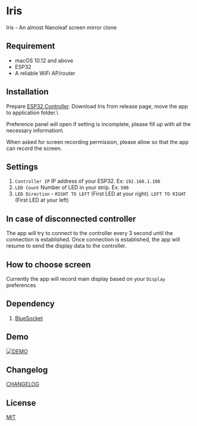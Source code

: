 # Iris
Iris - An almost Nanoleaf screen mirror clone

## Requirement
- macOS 10.12 and above
- ESP32
- A reliable WiFi AP/router

## Installation
Prepare [ESP32 Controller](https://github.com/blacklizard/Iris-ESP32-Controller). Download Iris from release page, move the app to application folder.\ 

Preference panel will open if setting is incomplete, please fill up with all the necessary information\

When asked for screen recording permission, please allow so that the app can record the screen.

## Settings

1. `Controller IP` IP address of your ESP32. Ex: `192.168.1.100`
2. `LED Count` Number of LED in your strip. Ex: `500`
3. `LED Direction` - `RIGHT TO LEFT` (First LED at your right). `LEFT TO RIGHT` (First LED at your left)

## In case of disconnected controller
The app will try to connect to the controller every 3 second until the connection is established. Once connection is established, the app will resume to send the display data to the controller.

## How to choose screen
Currently the app will record main display based on your `Display` preferences

## Dependency
1. [BlueSocket](https://github.com/IBM-Swift/BlueSocket)
## Demo
[![DEMO](https://img.youtube.com/vi/C9QXhIt1I5A/0.jpg)](https://www.youtube.com/watch?v=C9QXhIt1I5A)

## Changelog
[CHANGELOG](CHANGELOG.md)

## License
[MIT](LICENSE)
